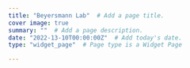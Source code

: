 ```yaml
---
title: "Beyersmann Lab"  # Add a page title.
cover image: true
summary: ""  # Add a page description.
date: "2022-13-10T00:00:00Z"  # Add today's date.
type: "widget_page"  # Page type is a Widget Page

---
```


